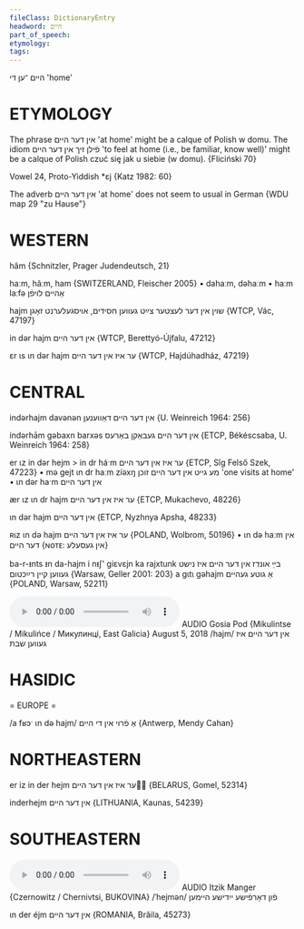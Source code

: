 ```yaml
---
fileClass: DictionaryEntry
headword: היים
part_of_speech: 
etymology: 
tags: 
---
```

היים
־ען
די
'home'

ETYMOLOGY
===========
The phrase אין דער היים 'at home' might be a calque of Polish w domu. 
The idiom פֿילן זיך אין דער היים 'to feel at home (i.e., be familiar, know well)' might be a calque of Polish czuć się jak u siebie (w domu).
{Fliciński 70}

Vowel 24, Proto-Yiddish *ɛj
{Katz 1982: 60}

The adverb אין דער היים 'at home' does not seem to usual in German
{WDU map 29 "zu Hause"}

WESTERN
========

hâm {Schnitzler, Prager Judendeutsch, 21}

haːm, hãːm, ham {SWITZERLAND, Fleischer 2005}
	•	dahaːm, dəhaːm
	•	haːm laːfə אַהיים לויפֿן

hajm שוין אין דער לעצטער צײַט געווען חסידים, אויסגעלערנט זאָגן {WTCP, Vác, 47197}

in dər hajm אין דער היים {WTCP, Berettyó-Újfalu, 47212}

ɛr ɩs ɩn dər hajm ער איז אין דער היים {WTCP, Hajdúhadház, 47219}

CENTRAL
========

indərhajm davənən אין דער היים דאַווענען {U. Weinreich 1964: 256}

indərhām gəbaxn barxəs אין דער היים געבאַקן באַרעס {ETCP, Békéscsaba, U. Weinreich 1964: 258}

er ɩz in dər hejm > in dr háˑm ער איז אין דער היים {ETCP, Sîg Felső Szek, 47223}
	•	mə gejt ɩn dr haːm zíəxŋ מע גייט אין דער היים זוכן 'one visits at home'
	•	ɩn dər haˑm אין דער היים

ær ɩz ɩn dr hajm ער איז אין דער היים {ETCP, Mukachevo, 48226}

ɩn dər hajm אין דער היים {ETCP, Nyzhnya Apsha, 48233}

ʀɩz ɩn də hajm ער איז אין דער היים {POLAND, Wolbrom, 50196} 
	•	ɩn də haːm אין דער היים {ɴᴏᴛᴇ: אין געסעלע}

ba-r-ᵻnts ᵻn da-hajm i nᵻʃ' giɛvɛjn ka rajxtunk בײַ אונדז אין דער היים איז נישט געווען קיין רײַכטום {Warsaw, Geller 2001: 203}
a gɩtɩ gəhajm אַ גוטע געהיים {POLAND, Warsaw, 52211}

<audio controls src="https://ia801502.us.archive.org/18/items/Gosia-and-Luza-Pod/Gosia%20Pod%205%20August%202018%20-%20in%20der%20heym%20iz%20geven%20shabes.mp3"></audio>
AUDIO Gosia Pod {Mikulintse / Mikulińce / Микулинці, East Galicia} August 5, 2018
/hajm/
אין דער היים איז געווען שבת

HASIDIC
=======
= EUROPE = 

/a fʁɔˑ ɩn də hajm/ אַ פֿרוי אין די היים {Antwerp, Mendy Cahan}

NORTHEASTERN
==============

er iz in der hejm ער איז אין דער היים {BELARUS, Gomel, 52314}

inderhejm אין דער היים {LITHUANIA, Kaunas, 54239}

SOUTHEASTERN
==============

<audio controls src="https://ia802905.us.archive.org/25/items/MangerLexicon/Manger%20-%20A%20Lid%20Vegn%20Eliyohu%20Hanovi%20-%20fun%20dorfishe%20yidishe%20heymen.mp3"></audio>
AUDIO Itzik Manger {Czernowitz / Chernivtsi, BUKOVINA}
/ˈhejmən/
פֿון דאָרפֿישע ייִדישע היימען

ɩn der éjm אין דער היים {ROMANIA, Brăila, 45273}